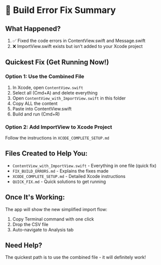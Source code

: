 # 🚨 Build Error Fix Summary

## What Happened?
1. ✅ Fixed the code errors in ContentView.swift and Message.swift
2. ❌ ImportView.swift exists but isn't added to your Xcode project

## Quickest Fix (Get Running Now!)

### Option 1: Use the Combined File
1. In Xcode, open `ContentView.swift`
2. Select all (Cmd+A) and delete everything
3. Open `ContentView_with_ImportView.swift` in this folder
4. Copy ALL the content
5. Paste into ContentView.swift
6. Build and run (Cmd+R)

### Option 2: Add ImportView to Xcode Project
Follow the instructions in `XCODE_COMPLETE_SETUP.md`

## Files Created to Help You:
- `ContentView_with_ImportView.swift` - Everything in one file (quick fix)
- `FIX_BUILD_ERRORS.md` - Explains the fixes made
- `XCODE_COMPLETE_SETUP.md` - Detailed Xcode instructions
- `QUICK_FIX.md` - Quick solutions to get running

## Once It's Working:
The app will show the new simplified import flow:
1. Copy Terminal command with one click
2. Drop the CSV file
3. Auto-navigate to Analysis tab

## Need Help?
The quickest path is to use the combined file - it will definitely work!
